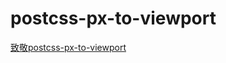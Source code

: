 # postcss-px-to-viewport
[致敬postcss-px-to-viewport](https://github.com/evrone/postcss-px-to-viewport) 
